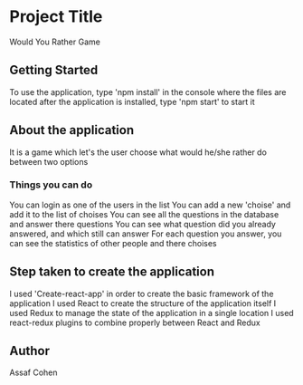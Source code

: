 # Project Title

Would You Rather Game

## Getting Started

To use the application, type 'npm install' in the console where the files are located
after the application is installed, type 'npm start' to start it

## About the application

It is a game which let's the user choose what would he/she rather do between two options

### Things you can do

You can login as one of the users in the list
You can add a new 'choise' and add it to the list of choises
You can see all the questions in the database and answer there questions
You can see what question did you already answered, and which still can answer
For each question you answer, you can see the statistics of other people and there choises

## Step taken to create the application

I used 'Create-react-app' in order to create the basic framework of the application
I used React to create the structure of the application itself
I used Redux to manage the state of the application in a single location
I used react-redux plugins to combine properly between React and Redux

## Author

Assaf Cohen

